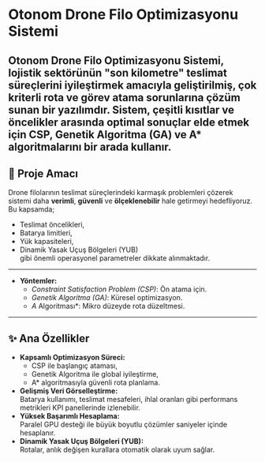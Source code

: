 # Otonom Drone Filo Optimizasyonu Sistemi
**Otonom Drone Filo Optimizasyonu Sistemi**, lojistik sektörünün "son kilometre" teslimat süreçlerini iyileştirmek amacıyla geliştirilmiş, çok kriterli rota ve görev atama sorunlarına çözüm sunan bir yazılımdır. Sistem, çeşitli kısıtlar ve öncelikler arasında optimal sonuçlar elde etmek için CSP, Genetik Algoritma (GA) ve A* algoritmalarını bir arada kullanır.
---
## 🚀 Proje Amacı
Drone filolarının teslimat süreçlerindeki karmaşık problemleri çözerek sistemi daha **verimli**, **güvenli** ve **ölçeklenebilir** hale getirmeyi hedefliyoruz. Bu kapsamda;
- Teslimat öncelikleri,
- Batarya limitleri,
- Yük kapasiteleri,
- Dinamik Yasak Uçuş Bölgeleri (YUB)  
gibi önemli operasyonel parametreler dikkate alınmaktadır.
---

- **Yöntemler:**  
  - *Constraint Satisfaction Problem (CSP)*: Ön atama için.
  - *Genetik Algoritma (GA)*: Küresel optimizasyon.
  - *A* Algoritması*: Mikro düzeyde rota düzeltmesi.  

---
## ✨ Ana Özellikler
- **Kapsamlı Optimizasyon Süreci:**  
  - CSP ile başlangıç ataması,  
  - Genetik Algoritma ile global iyileştirme,  
  - A* algoritmasıyla güvenli rota planlama.
- **Gelişmiş Veri Görselleştirme:**  
  Batarya kullanımı, teslimat mesafeleri, ihlal oranları gibi performans metrikleri KPI panellerinde izlenebilir.  
- **Yüksek Başarımlı Hesaplama:**  
  Paralel GPU desteği ile büyük boyutlu çözümler saniyeler içinde hesaplanır.
- **Dinamik Yasak Uçuş Bölgeleri (YUB):**  
  Rotalar, anlık değişen kurallara otomatik olarak uyum sağlar.

